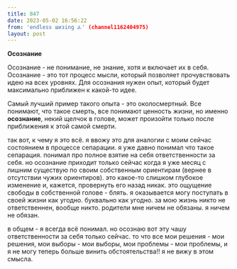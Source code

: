 ```yaml
---
title: 847
date: 2023-05-02 16:56:22
from: 'endless шизing ⍼' (channel1162404975)
layout: post
---
```


**Осознание**

Осознание - не понимание, не знание, хотя и включает их в себя. Осознание - это тот процесс мысли, который позволяет прочувствовать идею на всех уровнях. Для осознания нужен опыт, который будет максимально приближен к какой-то идее.

Самый лучший пример такого опыта - это околосмертный. Все понимают, что такое смерть, все понимают ценность жизни, но именно **осознание**, некий щелчок в голове, может произойти только после приближения к этой самой смерти. 

так вот, к чему я это всё. я ввожу это для аналогии с моим сейчас состоянием в процессе сепарации.
я уже давно понимал что такое сепарация. понимал про полное взятие на себя ответственности за себя.
но осознание приходит только сейчас когда я уже месяц с лишним существую по своим собственным ориентирам (вернее в отсутствии чужих ориентиров). это какое-то слишком глубокое изменение и, кажется, провернуть его назад никак. это ощущение свободы в собственной голове - блять. я оказывается могу поступать в своей жизни как угодно. буквально как угодно. за мою жизнь никто не ответственнен, вообще никто. родители мне ничем не обязаны. я ничем не обязан.

в общем - я всегда всё понимал. но осознаю вот эту чашу ответственности за себя только сейчас. то что все мои решения - мои решения, мои выборы - мои выборы, мои проблемы - мои проблемы, и я не могу теперь больше винить обстоятельства!! я не вижу в этом смысла.

